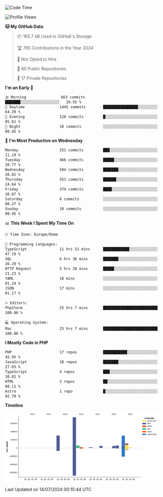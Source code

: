 <!--START_SECTION:waka-->
![Code Time](http://img.shields.io/badge/Code%20Time-5%2C169%20hrs%2035%20mins-blue)

![Profile Views](http://img.shields.io/badge/Profile%20Views-0-blue)

**🐱 My GitHub Data** 

> 📦 165.7 kB Used in GitHub's Storage 
 > 
> 🏆 765 Contributions in the Year 2024
 > 
> 🚫 Not Opted to Hire
 > 
> 📜 60 Public Repositories 
 > 
> 🔑 17 Private Repositories 
 > 
**I'm an Early 🐤** 

```text
🌞 Morning                663 commits         ███████░░░░░░░░░░░░░░░░░░   29.55 % 
🌆 Daytime                1445 commits        ████████████████░░░░░░░░░   64.39 % 
🌃 Evening                126 commits         █░░░░░░░░░░░░░░░░░░░░░░░░   05.61 % 
🌙 Night                  10 commits          ░░░░░░░░░░░░░░░░░░░░░░░░░   00.45 % 
```
📅 **I'm Most Productive on Wednesday** 

```text
Monday                   251 commits         ███░░░░░░░░░░░░░░░░░░░░░░   11.19 % 
Tuesday                  466 commits         █████░░░░░░░░░░░░░░░░░░░░   20.77 % 
Wednesday                584 commits         ███████░░░░░░░░░░░░░░░░░░   26.02 % 
Thursday                 553 commits         ██████░░░░░░░░░░░░░░░░░░░   24.64 % 
Friday                   374 commits         ████░░░░░░░░░░░░░░░░░░░░░   16.67 % 
Saturday                 6 commits           ░░░░░░░░░░░░░░░░░░░░░░░░░   00.27 % 
Sunday                   10 commits          ░░░░░░░░░░░░░░░░░░░░░░░░░   00.45 % 
```


📊 **This Week I Spent My Time On** 

```text
🕑︎ Time Zone: Europe/Rome

💬 Programming Languages: 
TypeScript               11 hrs 51 mins      ████████████░░░░░░░░░░░░░   47.19 % 
SQL                      6 hrs 36 mins       ███████░░░░░░░░░░░░░░░░░░   26.29 % 
HTTP Request             5 hrs 20 mins       █████░░░░░░░░░░░░░░░░░░░░   21.23 % 
YAML                     18 mins             ░░░░░░░░░░░░░░░░░░░░░░░░░   01.24 % 
JSON                     17 mins             ░░░░░░░░░░░░░░░░░░░░░░░░░   01.17 % 

🔥 Editors: 
PhpStorm                 25 hrs 7 mins       █████████████████████████   100.00 % 

💻 Operating System: 
Mac                      25 hrs 7 mins       █████████████████████████   100.00 % 
```

**I Mostly Code in PHP** 

```text
PHP                      17 repos            ███████████░░░░░░░░░░░░░░   45.95 % 
JavaScript               10 repos            ███████░░░░░░░░░░░░░░░░░░   27.03 % 
TypeScript               4 repos             ███░░░░░░░░░░░░░░░░░░░░░░   10.81 % 
HTML                     3 repos             ██░░░░░░░░░░░░░░░░░░░░░░░   08.11 % 
Astro                    1 repo              █░░░░░░░░░░░░░░░░░░░░░░░░   02.70 % 
```



**Timeline**

![Lines of Code chart](https://raw.githubusercontent.com/frnwtr/frnwtr/main/assets/bar_graph.png)


 Last Updated on 14/07/2024 00:15:44 UTC
<!--END_SECTION:waka-->